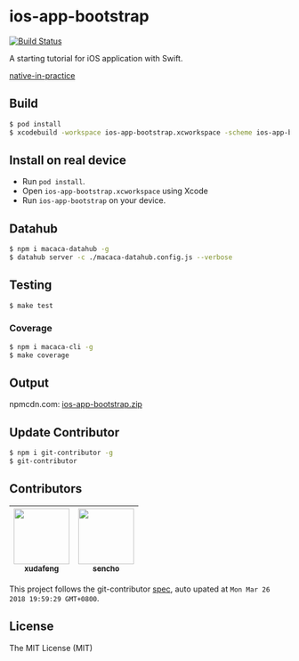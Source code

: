 # ios-app-bootstrap

[![Build Status](https://img.shields.io/travis/app-bootstrap/ios-app-bootstrap.svg?style=flat-square)](https://travis-ci.org/app-bootstrap/ios-app-bootstrap)

A starting tutorial for iOS application with Swift.

[native-in-practice](//xudafeng.github.io/slide/archives/native-in-practice)

## Build

```bash
$ pod install
$ xcodebuild -workspace ios-app-bootstrap.xcworkspace -scheme ios-app-bootstrap -sdk iphonesimulator
```

## Install on real device

- Run `pod install`.
- Open `ios-app-bootstrap.xcworkspace` using Xcode
- Run `ios-app-bootstrap` on your device.

## Datahub

```bash
$ npm i macaca-datahub -g
$ datahub server -c ./macaca-datahub.config.js --verbose
```

## Testing

```bash
$ make test
```

### Coverage

```bash
$ npm i macaca-cli -g
$ make coverage
```

## Output

npmcdn.com: [ios-app-bootstrap.zip](//npmcdn.com/ios-app-bootstrap@latest/build/ios-app-bootstrap.zip)

## Update Contributor

```bash
$ npm i git-contributor -g
$ git-contributor
```

<!-- GITCONTRIBUTOR_START -->

## Contributors

|[<img src="https://avatars1.githubusercontent.com/u/1011681?v=4" width="100px;"/><br/><sub><b>xudafeng</b></sub>](https://github.com/xudafeng)<br/>|[<img src="https://avatars0.githubusercontent.com/u/863912?v=4" width="100px;"/><br/><sub><b>sencho</b></sub>](https://github.com/sencho)<br/>
| :---: | :---: |


This project follows the git-contributor [spec](https://github.com/xudafeng/git-contributor), auto upated at `Mon Mar 26 2018 19:59:29 GMT+0800`.

<!-- GITCONTRIBUTOR_END -->

## License

The MIT License (MIT)
